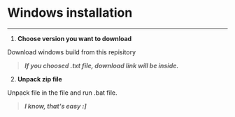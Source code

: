 # Windows installation
---
1. __Choose version you want to download__

Download windows build from this repisitory
>___If you choosed .txt file, download link will be inside.___
2. __Unpack zip file__

Unpack file in the file and run .bat file.
>___I know, that's easy :]___
